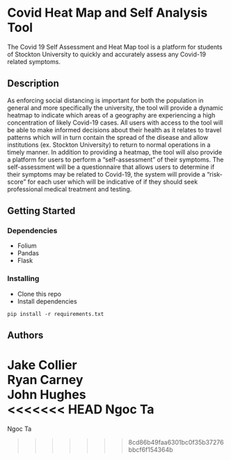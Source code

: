 # Covid Heat Map and Self Analysis Tool
The Covid 19 Self Assessment and Heat Map tool is a platform for students of Stockton University to quickly and accurately assess any Covid-19 related symptoms.

## Description

As enforcing social distancing is important for both the population in general and more specifically the university, the tool will provide a dynamic heatmap to indicate which areas of a geography are experiencing a high concentration of likely Covid-19 cases. All users with access to the tool will be able to make informed decisions about their health as it relates to travel patterns which will in turn contain the spread of the disease and allow institutions (ex. Stockton University) to return to normal operations in a timely manner. 
In addition to providing a heatmap, the tool will also provide a platform for users to perform a “self-assessment” of their symptoms. The self-assessment will be a questionnaire that allows users to determine if their symptoms may be related to Covid-19, the system will provide a “risk-score” for each user which will be indicative of if they should seek professional medical treatment and testing. 


## Getting Started

### Dependencies

* Folium
* Pandas
* Flask

### Installing

* Clone this repo
* Install dependencies   
```
pip install -r requirements.txt
```


## Authors
Jake Collier  
Ryan Carney  
John Hughes  
<<<<<<< HEAD
Ngoc Ta  
=======
Ngoc Ta  
>>>>>>> 8cd86b49faa6301bc0f35b37276bbcf6f154364b
